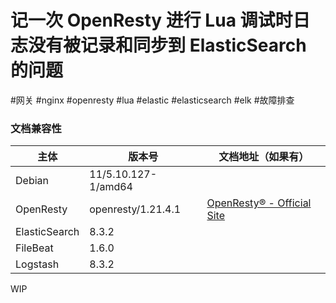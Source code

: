 # 记一次 OpenResty 进行 Lua 调试时日志没有被记录和同步到 ElasticSearch 的问题

#网关 #nginx #openresty #lua #elastic #elasticsearch #elk #故障排查

### 文档兼容性

| 主体 | 版本号 | 文档地址（如果有） |
| -- | -- | -- |
| Debian | 11/5.10.127-1/amd64 |  |
| OpenResty | openresty/1.21.4.1 | [OpenResty® - Official Site](https://openresty.org/en/) |
| ElasticSearch | 8.3.2 | |
| FileBeat | 1.6.0 | |
| Logstash | 8.3.2 | |

WIP
